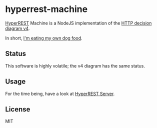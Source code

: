 # hyperrest-machine

[HyperREST](http://hyperrest.com) Machine is a NodeJS implementation
of the [HTTP decision diagram v4](https://github.com/andreineculau/http-decision-diagram/tree/master/v4).

In short, [I'm eating my own dog food](http://en.wikipedia.org/wiki/Eating_your_own_dog_food).


## Status

This software is highly volatile; the v4 diagram has the same status.


## Usage

For the time being, have a look at [HyperREST Server](https://github.com/andreineculau/hyperrest-server).


## License

MIT
